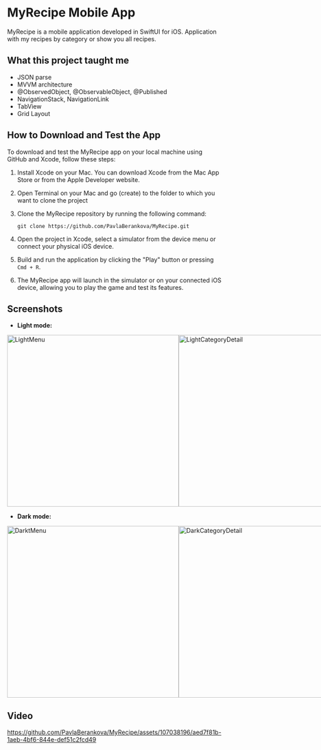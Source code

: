 # MyRecipe Mobile App

MyRecipe is a mobile application developed in SwiftUI for iOS. Application with my recipes by category or show you all recipes.

## What this project taught me

 - JSON parse
 - MVVM architecture
 - @ObservedObject, @ObservableObject, @Published
 - NavigationStack, NavigationLink
 - TabView
 - Grid Layout


## How to Download and Test the App

To download and test the MyRecipe app on your local machine using GitHub and Xcode, follow these steps:

1. Install Xcode on your Mac. You can download Xcode from the Mac App Store or from the Apple Developer website.

2. Open Terminal on your Mac and go (create) to the folder to which you want to clone the project

3. Clone the MyRecipe repository by running the following command:
   ```
   git clone https://github.com/PavlaBerankova/MyRecipe.git
   ```

4. Open the project in Xcode, select a simulator from the device menu or connect your physical iOS device.

5. Build and run the application by clicking the "Play" button or pressing `Cmd + R`.

6. The MyRecipe app will launch in the simulator or on your connected iOS device, allowing you to play the game and test its features.



## Screenshots

- **Light mode:**

<div style="display: flex;">
  <img src="https://github.com/PavlaBerankova/MyRecipe/assets/107038196/5042bf45-a419-4c14-a00e-2410ef5b170b" alt="LightMenu" width="400" />
  <img src="https://github.com/PavlaBerankova/MyRecipe/assets/107038196/faad1a3e-fa13-4d29-881d-94aecff8a503" alt="LightCategoryDetail" width="400" />
  <img src="https://github.com/PavlaBerankova/MyRecipe/assets/107038196/1ac3832e-4037-4f4e-bd6c-9fc9f3738f93" alt="LightRecipeDetail" width="400" />
  <img src="https://github.com/PavlaBerankova/MyRecipe/assets/107038196/20b08f72-8dd4-4dd0-abd7-6a460b39b469" alt="LightAllRecipes" width="400" />
</div>


- **Dark mode:**

<div style="display: flex;">
  <img src="https://github.com/PavlaBerankova/MyRecipe/assets/107038196/e082ef49-db81-4192-92b1-91d1b3700a5d" alt="DarktMenu" width="400" />
  <img src="https://github.com/PavlaBerankova/MyRecipe/assets/107038196/60c8cbaf-8527-4e45-aae9-65953e04316b" alt="DarkCategoryDetail" width="400" />
  <img src="https://github.com/PavlaBerankova/MyRecipe/assets/107038196/c2321ae5-dcb5-4bfb-9cc1-197d37959a18" alt="DarkRecipeDetail" width="400" />
  <img src="https://github.com/PavlaBerankova/MyRecipe/assets/107038196/053e06ad-c8c6-489d-9103-30f4e9273d03" alt="DarkAllRecipes" width="400" />
</div>


## Video

https://github.com/PavlaBerankova/MyRecipe/assets/107038196/aed7f81b-1aeb-4bf6-844e-def51c2fcd49





